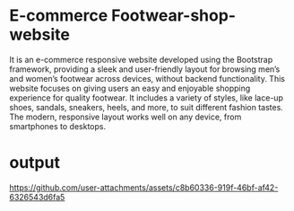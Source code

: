 # E-commerce Footwear-shop-website
It is an e-commerce responsive website developed using the Bootstrap framework, providing a sleek and user-friendly layout for browsing men’s and women’s footwear across devices, without backend functionality.
This website focuses on giving users an easy and enjoyable shopping experience for quality footwear.
It includes a variety of styles, like lace-up shoes, sandals, sneakers, heels, and more, to suit different fashion tastes. 
The modern, responsive layout works well on any device, from smartphones to desktops.
# output


https://github.com/user-attachments/assets/c8b60336-919f-46bf-af42-6326543d6fa5

